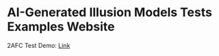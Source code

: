 # AI-Generated Illusion Models Tests Examples Website

2AFC Test Demo: [Link](https://iymarqlofi.cognition.run)
